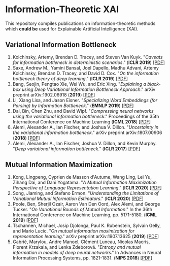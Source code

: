 # Information-Theoretic XAI

This repository compiles publications on information-theoretic methods which **could be** used for Explainable Artificial Intelligence (XAI).

## Variational Information Bottleneck
1. Kolchinsky, Artemy, Brendan D. Tracey, and Steven Van Kuyk. "*Caveats for information bottleneck in deterministic scenarios*." (**ICLR 2019**) [[PDF]](https://openreview.net/pdf?id=rke4HiAcY7)
2. Saxe, Andrew M., Yamini Bansal, Joel Dapello, Madhu Advani, Artemy Kolchinsky, Brendan D. Tracey, and David D. Cox. "*On the information bottleneck theory of deep learning*." (**ICLR 2019**) [[PDF]](https://openreview.net/pdf?id=rke4HiAcY7)
3. Bang, Seojin, Pengtao Xie, Wei Wu, and Eric Xing. "*Explaining a black-box using Deep Variational Information Bottleneck Approach*." arXiv preprint arXiv:1902.06918 (**2019**) [[PDF]](https://arxiv.org/pdf/1902.06918.pdf)
4. Li, Xiang Lisa, and Jason Eisner. "*Specializing Word Embeddings (for Parsing) by Information Bottleneck*." (**EMNLP 2019**) [[PDF]](https://arxiv.org/pdf/1910.00163.pdf)
5. Dai, Bin, Chen Zhu, and David Wipf. "*Compressing neural networks using the variational information bottleneck*." Proceedings of the 35th International Conference on Machine Learning (**ICML 2018**) [[PDF]](http://proceedings.mlr.press/v80/dai18d/dai18d.pdf)
6. Alemi, Alexander A., Ian Fischer, and Joshua V. Dillon. "*Uncertainty in the variational information bottleneck*." arXiv preprint arXiv:1807.00906 (**2018**) [[PDF]](https://arxiv.org/pdf/1807.00906.pdf)
7. Alemi, Alexander A., Ian Fischer, Joshua V. Dillon, and Kevin Murphy. "*Deep variational information bottleneck*." (**ICLR 2017**) [[PDF]](https://pdfs.semanticscholar.org/384c/808fc710468d874a89de4827f7b1a4367332.pdf)


## Mutual Information Maximization
1. Kong, Lingpeng, Cyprien de Masson d'Autume, Wang Ling, Lei Yu, Zihang Dai, and Dani Yogatama. "*A Mutual Information Maximization Perspective of Language Representation Learning*." (**ICLR 2020**) [[PDF]](https://openreview.net/pdf?id=Syx79eBKwr)
2. Song, Jiaming, and Stefano Ermon. "*Understanding the Limitations of Variational Mutual Information Estimators*." (**ICLR 2020**) [[PDF]](https://arxiv.org/pdf/1910.06222.pdf)
3. Poole, Ben, Sherjil Ozair, Aaron Van Den Oord, Alex Alemi, and George Tucker. "*On Variational Bounds of Mutual Information*." In the 36th International Conference on Machine Learning, pp. 5171-5180. (**ICML 2019**) [[PDF]](http://proceedings.mlr.press/v97/poole19a/poole19a.pdf)
4. Tschannen, Michael, Josip Djolonga, Paul K. Rubenstein, Sylvain Gelly, and Mario Lucic. "*On mutual information maximization for representation learning*." arXiv preprint arXiv:1907.13625 (**2019**) [[PDF]](https://arxiv.org/pdf/1907.13625.pdf)
5. Gabrié, Marylou, Andre Manoel, Clément Luneau, Nicolas Macris, Florent Krzakala, and Lenka Zdeborová. "*Entropy and mutual information in models of deep neural networks*." In Advances in Neural Information Processing Systems, pp. 1821-1831. (**NIPS 2018**) [[PDF]](https://papers.nips.cc/paper/7453-entropy-and-mutual-information-in-models-of-deep-neural-networks.pdf)
